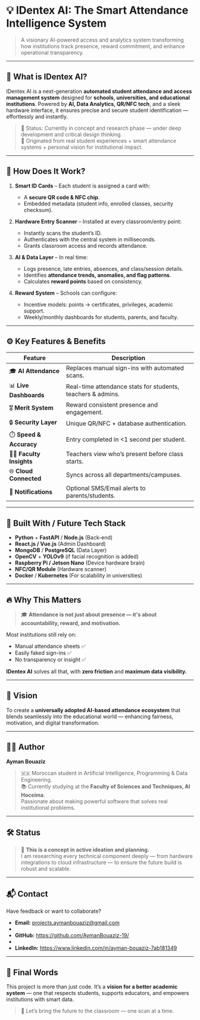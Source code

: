 # 💡 IDentex AI: The Smart Attendance Intelligence System
> A visionary AI-powered access and analytics system transforming how institutions track presence, reward commitment, and enhance operational transparency.

---

## 🧠 What is IDentex AI?

IDentex AI is a next-generation **automated student attendance and access management system** designed for **schools, universities, and educational institutions**. Powered by **AI, Data Analytics, QR/NFC tech**, and a sleek hardware interface, it ensures precise and secure student identification — effortlessly and instantly.

> 🎯 Status: Currently in concept and research phase — under deep development and critical design thinking.  
> 🔬 Originated from real student experiences + smart attendance systems + personal vision for institutional impact.

---

## 🚪 How Does It Work?

1. **Smart ID Cards** – Each student is assigned a card with:
   - A **secure QR code & NFC chip**.
   - Embedded metadata (student info, enrolled classes, security checksum).

2. **Hardware Entry Scanner** – Installed at every classroom/entry point:
   - Instantly scans the student’s ID.
   - Authenticates with the central system in milliseconds.
   - Grants classroom access and records attendance.

3. **AI & Data Layer** – In real time:
   - Logs presence, late entries, absences, and class/session details.
   - Identifies **attendance trends, anomalies, and flag patterns**.
   - Calculates **reward points** based on consistency.

4. **Reward System** – Schools can configure:
   - Incentive models: points → certificates, privileges, academic support.
   - Weekly/monthly dashboards for students, parents, and faculty.

---

## ⚙️ Key Features & Benefits

| Feature | Description |
|--------|-------------|
| 🎓 **AI Attendance** | Replaces manual sign-ins with automated scans. |
| 📊 **Live Dashboards** | Real-time attendance stats for students, teachers & admins. |
| 🎖️ **Merit System** | Reward consistent presence and engagement. |
| 🔒 **Security Layer** | Unique QR/NFC + database authentication. |
| ⏱️ **Speed & Accuracy** | Entry completed in <1 second per student. |
| 🧑‍🏫 **Faculty Insights** | Teachers view who’s present before class starts. |
| 🌐 **Cloud Connected** | Syncs across all departments/campuses. |
| 💬 **Notifications** | Optional SMS/Email alerts to parents/students. |

---

## 🧪 Built With / Future Tech Stack

- **Python** + **FastAPI** / **Node.js** (Back-end)
- **React.js / Vue.js** (Admin Dashboard)
- **MongoDB** / **PostgreSQL** (Data Layer)
- **OpenCV** + **YOLOv9** (if facial recognition is added)
- **Raspberry Pi / Jetson Nano** (Device hardware brain)
- **NFC/QR Module** (Hardware scanner)
- **Docker** / **Kubernetes** (For scalability in universities)

---

## 🔥 Why This Matters

> 🎓 **Attendance is not just about presence — it's about accountability, reward, and motivation.**

Most institutions still rely on:
- Manual attendance sheets ✅
- Easily faked sign-ins ✅
- No transparency or insight ✅

**IDentex AI** solves all that, with **zero friction** and **maximum data visibility.**

---

## 🧭 Vision

To create a **universally adopted AI-based attendance ecosystem** that blends seamlessly into the educational world — enhancing fairness, motivation, and digital transformation.

---

## 👨‍💻 Author

**Ayman Bouaziz**  
> 🇲🇦 Moroccan student in Artificial Intelligence, Programming & Data Engineering.  
> 📚 Currently studying at the **Faculty of Sciences and Techniques, Al Hoceima**.  
> Passionate about making powerful software that solves real institutional problems.

---

## 🛠️ Status

> 🧠 **This is a concept in active ideation and planning.**  
I am researching every technical component deeply — from hardware integrations to cloud infrastructure — to ensure the future build is robust and scalable.

---

## 📬 Contact

Have feedback or want to collaborate?

- **Email:** projects.aymanbouaziz@gmail.com
- 
- **GitHub:** https://github.com/AymanBouaziz-19/
- 
- **LinkedIn:** https://www.linkedin.com/in/ayman-bouaziz-7ab181349

---

## 🌟 Final Words

This project is more than just code. It’s a **vision for a better academic system** — one that respects students, supports educators, and empowers institutions with smart data.

> 🚀 Let’s bring the future to the classroom — one scan at a time.
